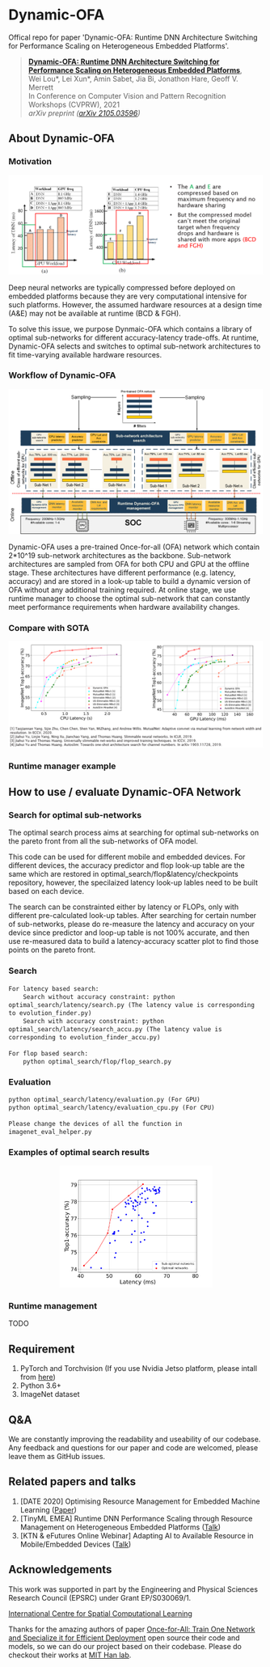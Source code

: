 # Dynamic-OFA
Offical repo for paper 'Dynamic-OFA: Runtime DNN Architecture Switching for Performance Scaling on Heterogeneous Embedded Platforms'.

> [**Dynamic-OFA: Runtime DNN Architecture Switching for Performance Scaling on Heterogeneous Embedded Platforms**](https://arxiv.org/abs/2105.03596),  
> Wei Lou*, Lei Xun*, Amin Sabet, Jia Bi, Jonathon Hare, Geoff V. Merrett   
> In Conference on Computer Vision and Pattern Recognition Workshops (CVPRW), 2021  
> *arXiv preprint ([arXiv 2105.03596](https://arxiv.org/abs/2105.03596))*   

## About Dynamic-OFA
### Motivation
![Motivation](Motivation.png)

Deep neural networks are typically compressed before deployed on embedded platforms because they are very computational intensive for such platforms. However, the assumed hardware resources at a design time (A&E) may not be available at runtime (BCD & FGH). 

To solve this issue, we purpose Dynmaic-OFA which contains a library of optimal sub-networks for different accuracy-latency trade-offs. At runtime, Dynamic-OFA selects and switches to optimal sub-network architectures to fit time-varying available hardware resources.

### Workflow of Dynamic-OFA
![Fig2](Fig2.png)

Dynamic-OFA uses a pre-trained Once-for-all (OFA) network which contain 2*10^19 sub-network architectures as the backbone. Sub-network architectures are sampled from OFA for both CPU and GPU at the offline stage. These architectures have different performance (e.g. latency, accuracy) and are stored in a look-up table to build a dynamic version of OFA without any additional training required. At online stage, we use runtime manager to choose the optimal sub-network that can constantly meet performance requirements when hardware availability changes.

### Compare with SOTA
![Compare_with_SOTA](Compare_with_SOTA.png)

### Runtime manager example

## How to use / evaluate Dynamic-OFA Network
### Search for optimal sub-networks
The optimal search process aims at searching for optimal sub-networks on the pareto front from all the sub-networks of OFA model. 

This code can be used for different mobile and embedded devices. For different devices, the accuracy predictor and flop look-up table are the same which are restored in optimal_search/flop&latency/checkpoints repository, however, the specilaized latency look-up lables need to be built based on each device. 

The search can be constrainted either by latency or FLOPs, only with different pre-calculated look-up tables. After searching for certain number of sub-networks, please do re-measure the latency and accuracy on your device since predictor and loop-up table is not 100% accurate, and then use re-measured data to build a latency-accuracy scatter plot to find those points on the pareto front.
### Search
    For latency based search: 
        Search without accuracy constraint: python optimal_search/latency/search.py (The latency value is corresponding to evolution_finder.py)
        Search with accuracy constraint: python optimal_search/latency/search_accu.py (The latency value is corresponding to evolution_finder_accu.py)
        
    For flop based search:
        python optimal_search/flop/flop_search.py
    
### Evaluation
    python optimal_search/latency/evaluation.py (For GPU)
    python optimal_search/latency/evaluation_cpu.py (For CPU)
    
    Please change the devices of all the function in imagenet_eval_helper.py
    
### Examples of optimal search results
<p align="center">
<img src="Fig3.png" width="60%" height="60%">
</p>

### Runtime management
TODO

## Requirement
1. PyTorch and Torchvision (If you use Nvidia Jetso platform, please intall from [here](https://forums.developer.nvidia.com/t/pytorch-for-jetson-version-1-9-0-now-available/72048))
2. Python 3.6+
3. ImageNet dataset

## Q&A
We are constantly improving the readability and useability of our codebase. Any feedback and questions for our paper and code are welcomed, please leave them as GitHub issues.

## Related papers and talks
1. [DATE 2020] Optimising Resource Management for Embedded Machine Learning ([Paper](https://arxiv.org/abs/2105.03608))
2. [TinyML EMEA] Runtime DNN Performance Scaling through Resource Management on Heterogeneous Embedded Platforms ([Talk](https://youtu.be/XW8jBooRPdM))
3. [KTN & eFutures Online Webinar] Adapting AI to Available Resource in Mobile/Embedded Devices ([Talk](https://youtu.be/DnApKW5lk5k))

## Acknowledgements
This work was supported in part by the Engineering and Physical Sciences Research Council (EPSRC) under Grant EP/S030069/1.

[International Centre for Spatial Computational Learning](https://spatialml.net/)

Thanks for the amazing authors of paper [Once-for-All: Train One Network and Specialize it for Efficient Deployment](https://arxiv.org/abs/1908.09791) open source their code and models, so we can do our project based on their codebase. Please do checkout their works at [MIT Han lab](https://songhan.mit.edu/).
